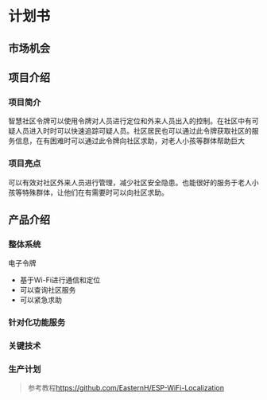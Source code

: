 # 计划书

## 市场机会

## 项目介绍

### 项目简介

智慧社区令牌可以使用令牌对人员进行定位和外来人员出入的控制。在社区中有可疑人员进入时时可以快速追踪可疑人员。社区居民也可以通过此令牌获取社区的服务信息，在有困难时可以通过此令牌向社区求助，对老人小孩等群体帮助巨大

### 项目亮点

可以有效对社区外来人员进行管理，减少社区安全隐患。也能很好的服务于老人小孩等特殊群体，让他们在有需要时可以向社区求助。

## 产品介绍

### 整体系统

电子令牌

- 基于Wi-Fi进行通信和定位
- 可以查询社区服务
- 可以紧急求助

### 针对化功能服务



### 关键技术



### 生产计划







> 参考教程<https://github.com/EasternH/ESP-WiFi-Localization>

